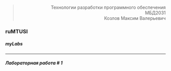   <blockquote align="right">
  <nobr>Технологии разработки программного обеспечения</nobr>
  <br />
  МБД2031
  <br />
  <nobr>Козлов Максим Валерьевич</nobr>
  </blockquote>
<h3>ruMTUSI</h3>
<h5><i>myLabs</i></h5>
<hr />
<h5><i>Лабораторная работа # 1</i></h5>
<p><p>
